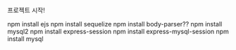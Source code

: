 프로젝트 시작!

npm install ejs
npm install sequelize
npm install body-parser??
npm install mysql2
npm install express-session
npm install express-mysql-session
npm install mysql